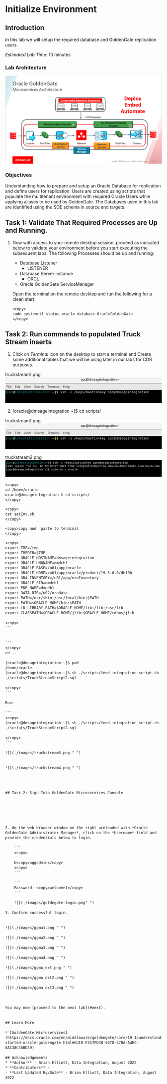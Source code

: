 # Initialize Environment

## Introduction
In this lab we will setup the required database and GoldenGate replication users.

*Estimated Lab Time*:  10 minutes

### Lab Architecture
![](./images/ggmicroservicesarchitecture.png " ")

### Objectives
Understanding how to prepare and setup an Oracle Database for replication and define users for replication. Users are created using scripts that populate the multitenant environment with required Oracle Users while applying aliases to be used by GoldenGate. The Databases used in this lab are identified using the SOE schema in source and targets.


## Task 1: Validate That Required Processes are Up and Running.
1. Now with access to your remote desktop session, proceed as indicated below to validate your environment before you start executing the subsequent labs. The following Processes should be up and running:

    - Database Listener
        - LISTENER
    - Database Server instance
        - ORCL
    - Oracle GoldenGate ServiceManager

    Open the terminal on the remote desktop and run the following for a clean start.

    ```
    <copy>
    sudo systemctl status oracle-database OracleGoldenGate
    </copy>
    ```

## Task 2: Run commands to populated Truck Stream inserts 

1. Click on *Terminal* icon on the desktop to start a terminal and Create some additional tables that we will be using later in our labs for CDR purposes.


 truckstream1.png
![](./images/truckstream1.png " ")


2. [oracle@dmsageintegration ~]$ cd scripts/


truckstream1.png
![](./images/truckstream1.png " ")

truckstream2.png
![](./images/truckstream2.png " ")



```
<copy>
cd /home/oracle
oracle@dmsageintegration $ cd scripts/
</copy>
```

```
<copy>
cat setEnv.sh
</copy>
```


```
<copy>copy and  paste to terminal
</copy>
```

~~~
<copy>
export TMP=/tmp
export TMPDIR=$TMP
export ORACLE_HOSTNAME=dmsageintegration
export ORACLE_UNQNAME=dmdcb1
export ORACLE_BASE=/u01/app/oracle
export ORACLE_HOME=/u01/app/oracle/product/19.3.0.0/db100
export ORA_INVENTORY=/u01/app/oraInventory
export ORACLE_SID=dmdcb1
export PDB_NAME=dmpdb1
export DATA_DIR=/u02/oradata
export PATH=/usr/sbin:/usr/local/bin:$PATH
export PATH=$ORACLE_HOME/bin:$PATH
export LD_LIBRARY_PATH=$ORACLE_HOME/lib:/lib:/usr/lib
export CLASSPATH=$ORACLE_HOME/jlib:$ORACLE_HOME/rdbms/jlib

<copy>
```


```
</copy>
cd ..

[oracle@dmsageintegration ~]$ pwd
/home/oracle
[oracle@dmsageintegration ~]$ sh ./scripts/feed_integration_script.sh ./scripts/TruckStreamScript2.sql 

</copy>
```

Run:

```
<copy>
[oracle@dmsageintegration ~]$ sh ./scripts/feed_integration_script.sh ./scripts/TruckStreamScript2.sql 

</copy>
```

![](./images/truckstream3.png " ")


![](./images/truckstream4.png " ")




## Task 2: Sign Into GoldenGate Microservices Console






2. On the web browser window on the right preloaded with *Oracle GoldenGate Administrator Manager*, click on the *Username* field and provide the credentials below to login.

    ```
    <copy>

    U<copy>oggadmin</copy>
    <copy>
    ```

    ```
    Password: <copy>welcome1</copy>
    ```

    ![](./images/goldegate-login.png" ")

3. Confirm successful login. 


![](./images/ggma1.png " ")

![](./images/ggma2.png " ")

![](./images/ggma3.png " ")

![](./images/ggma4.png " ")

![](./images/ggma_ext.png " ")

![](./images/ggma_ext2.png " ")

![](./images/ggma_ext3.png " ")



You may now [proceed to the next lab](#next).


## Learn More

* [GoldenGate Microservices](https://docs.oracle.com/en/middleware/goldengate/core/19.1/understanding/getting-started-oracle-goldengate.html#GUID-F317FD3B-5078-47BA-A4EC-8A138C36BD59)

## Acknowledgements
* **Author** - Brian Elliott, Data Integration, August 2022
* **Contributors** - 
- **Last Updated By/Date** - Brian Elliott, Data Integration, August 2022
